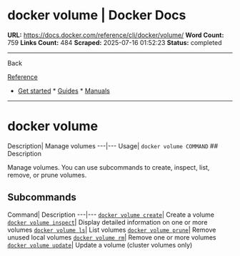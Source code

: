 # docker volume | Docker Docs

**URL:** https://docs.docker.com/reference/cli/docker/volume/
**Word Count:** 759
**Links Count:** 484
**Scraped:** 2025-07-16 01:52:23
**Status:** completed

---

Back

[Reference](https://docs.docker.com/reference/)

  * [Get started](https://docs.docker.com/get-started/)   * [Guides](https://docs.docker.com/guides/)   * [Manuals](https://docs.docker.com/manuals/)

* * *

# docker volume

Description| Manage volumes   ---|---   Usage| `docker volume COMMAND`      ## Description

Manage volumes. You can use subcommands to create, inspect, list, remove, or prune volumes.

## Subcommands

Command| Description   ---|---   [`docker volume create`](https://docs.docker.com/reference/cli/docker/volume/create/)| Create a volume   [`docker volume inspect`](https://docs.docker.com/reference/cli/docker/volume/inspect/)| Display detailed information on one or more volumes   [`docker volume ls`](https://docs.docker.com/reference/cli/docker/volume/ls/)| List volumes   [`docker volume prune`](https://docs.docker.com/reference/cli/docker/volume/prune/)| Remove unused local volumes   [`docker volume rm`](https://docs.docker.com/reference/cli/docker/volume/rm/)| Remove one or more volumes   [`docker volume update`](https://docs.docker.com/reference/cli/docker/volume/update/)| Update a volume \(cluster volumes only\)